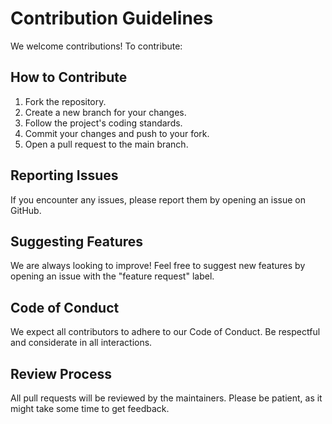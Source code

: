 # Contribution Guidelines

We welcome contributions! To contribute:

## How to Contribute

1. Fork the repository.
2. Create a new branch for your changes.
3. Follow the project's coding standards.
4. Commit your changes and push to your fork.
5. Open a pull request to the main branch.

## Reporting Issues

If you encounter any issues, please report them by opening an issue on GitHub.

## Suggesting Features

We are always looking to improve! Feel free to suggest new features by opening an issue with the "feature request" label.

## Code of Conduct

We expect all contributors to adhere to our Code of Conduct. Be respectful and considerate in all interactions.

## Review Process

All pull requests will be reviewed by the maintainers. Please be patient, as it might take some time to get feedback.
